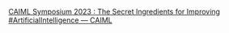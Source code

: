 [CAIML Symposium 2023 : The Secret Ingredients for Improving #ArtificialIntelligence — CAIML](https://qi.tc/qi/113207)